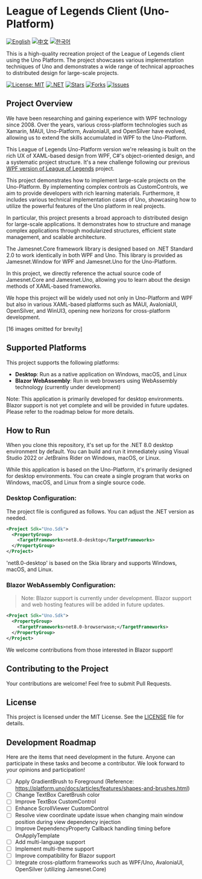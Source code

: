 # League of Legends Client (Uno-Platform)

[![English](https://img.shields.io/badge/docs-English-blue.svg)](README.md) [![中文](https://img.shields.io/badge/docs-中文-red.svg)](README.zh-CN.md) [![한국어](https://img.shields.io/badge/docs-한국어-green.svg)](README.ko.md)

This is a high-quality recreation project of the League of Legends client using the Uno Platform. The project showcases various implementation techniques of Uno and demonstrates a wide range of technical approaches to distributed design for large-scale projects.

[![License: MIT](https://img.shields.io/badge/License-MIT-yellow.svg)](https://opensource.org/licenses/MIT)
[![.NET](https://img.shields.io/badge/.NET-8.0-blue.svg)](https://dotnet.microsoft.com/download)
[![Stars](https://img.shields.io/github/stars/jamesnet214/leagueoflegends-uno.svg)](https://github.com/jamesnet214/leagueoflegends-uno/stargazers)
[![Forks](https://img.shields.io/github/forks/jamesnet214/leagueoflegends-uno.svg)](https://github.com/jamesnet214/leagueoflegends-uno/network/members)
[![Issues](https://img.shields.io/github/issues/jamesnet214/leagueoflegends-uno.svg)](https://github.com/jamesnet214/leagueoflegends-uno/issues)

## Project Overview

We have been researching and gaining experience with WPF technology since 2008. Over the years, various cross-platform technologies such as Xamarin, MAUI, Uno-Platform, AvaloniaUI, and OpenSilver have evolved, allowing us to extend the skills accumulated in WPF to the Uno-Platform.

This League of Legends Uno-Platform version we're releasing is built on the rich UX of XAML-based design from WPF, C#'s object-oriented design, and a systematic project structure. It's a new challenge following our previous [WPF version of League of Legends](https://github.com/jamesnetgorup/leagueoflegends-wpf) project.

This project demonstrates how to implement large-scale projects on the Uno-Platform. By implementing complex controls as CustomControls, we aim to provide developers with rich learning materials. Furthermore, it includes various technical implementation cases of Uno, showcasing how to utilize the powerful features of the Uno platform in real projects.

In particular, this project presents a broad approach to distributed design for large-scale applications. It demonstrates how to structure and manage complex applications through modularized structures, efficient state management, and scalable architecture.

The Jamesnet.Core framework library is designed based on .NET Standard 2.0 to work identically in both WPF and Uno. This library is provided as Jamesnet.Window for WPF and Jamesnet.Uno for the Uno-Platform.

In this project, we directly reference the actual source code of Jamesnet.Core and Jamesnet.Uno, allowing you to learn about the design methods of XAML-based frameworks.

We hope this project will be widely used not only in Uno-Platform and WPF but also in various XAML-based platforms such as MAUI, AvaloniaUI, OpenSilver, and WinUI3, opening new horizons for cross-platform development.

[16 images omitted for brevity]

## Supported Platforms

This project supports the following platforms:

- **Desktop**: Run as a native application on Windows, macOS, and Linux
- **Blazor WebAssembly**: Run in web browsers using WebAssembly technology (currently under development)

Note: This application is primarily developed for desktop environments. Blazor support is not yet complete and will be provided in future updates. Please refer to the roadmap below for more details.

## How to Run

When you clone this repository, it's set up for the .NET 8.0 desktop environment by default. You can build and run it immediately using Visual Studio 2022 or JetBrains Rider on Windows, macOS, or Linux.

While this application is based on the Uno-Platform, it's primarily designed for desktop environments. You can create a single program that works on Windows, macOS, and Linux from a single source code.

### Desktop Configuration:

The project file is configured as follows. You can adjust the .NET version as needed.

```xml
<Project Sdk="Uno.Sdk">
  <PropertyGroup>
    <TargetFrameworks>net8.0-desktop</TargetFrameworks>
  </PropertyGroup>
</Project>
```

'net8.0-desktop' is based on the Skia library and supports Windows, macOS, and Linux.

### Blazor WebAssembly Configuration:

> Note: Blazor support is currently under development. Blazor support and web hosting features will be added in future updates.

```xml
<Project Sdk="Uno.Sdk">
  <PropertyGroup>
    <TargetFrameworks>net8.0-browserwasm;</TargetFrameworks>
  </PropertyGroup>
</Project>
```

We welcome contributions from those interested in Blazor support!

## Contributing to the Project

Your contributions are welcome! Feel free to submit Pull Requests.

## License

This project is licensed under the MIT License. See the [LICENSE](LICENSE) file for details.

## Development Roadmap
Here are the items that need development in the future. Anyone can participate in these tasks and become a contributor. We look forward to your opinions and participation!

- [ ] Apply GradientBrush to Foreground (Reference: https://platform.uno/docs/articles/features/shapes-and-brushes.html)
- [ ] Change TextBox CaretBrush color
- [ ] Improve TextBox CustomControl
- [ ] Enhance ScrollViewer CustomControl
- [ ] Resolve view coordinate update issue when changing main window position during view dependency injection
- [ ] Improve DependencyProperty Callback handling timing before OnApplyTemplate
- [ ] Add multi-language support
- [ ] Implement multi-theme support
- [ ] Improve compatibility for Blazor support
- [ ] Integrate cross-platform frameworks such as WPF/Uno, AvaloniaUI, OpenSilver (utilizing Jamesnet.Core)
